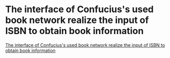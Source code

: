# The interface of Confucius's used book network realize the input of ISBN to obtain book information
[The interface of Confucius's used book network realize the input of ISBN to obtain book information](https://aiwithcloud.com/2022/09/16/the_interface_of_confuciuss_used_book_network_realize_the_input_of_isbn_to_obtain_book_information/)